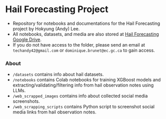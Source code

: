 # Hail Forecasting Project

- Repository for notebooks and documentations for the Hail Forecasting project by Hokyung (Andy) Lee.
- All notebooks, datasets, and media are also stored at [Hail Forecasting Google Drive](https://drive.google.com/drive/folders/16GGzYDVq0jk0u-SIMPEqogPL_vfpmtD_?usp=drive_link).
- If you do not have access to the folder, please send an email at `techandy42@gmail.com` or `dominique.brunet@ec.gc.ca` to gain access.

### About

- `/datasets` contains info about hail datasets.
- `/notebooks` contains Colab notebooks for training XGBoost models and extracting/validating/filtering info from hail observation notes using LLMs.
- `/web_scrapped_images` contains info about collected social media screenshots.
- `/web_scrapping_scripts` contains Python script to screenshot social media links from hail observation notes.
